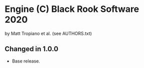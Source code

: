 Engine (C) Black Rook Software 2020
===================================
by Matt Tropiano et al. (see AUTHORS.txt)


Changed in 1.0.0
----------------

- Base release.
